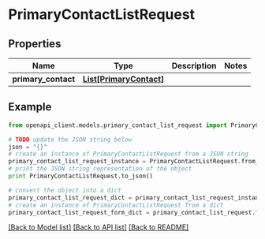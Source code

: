 # PrimaryContactListRequest


## Properties
Name | Type | Description | Notes
------------ | ------------- | ------------- | -------------
**primary_contact** | [**List[PrimaryContact]**](PrimaryContact.md) |  | 

## Example

```python
from openapi_client.models.primary_contact_list_request import PrimaryContactListRequest

# TODO update the JSON string below
json = "{}"
# create an instance of PrimaryContactListRequest from a JSON string
primary_contact_list_request_instance = PrimaryContactListRequest.from_json(json)
# print the JSON string representation of the object
print PrimaryContactListRequest.to_json()

# convert the object into a dict
primary_contact_list_request_dict = primary_contact_list_request_instance.to_dict()
# create an instance of PrimaryContactListRequest from a dict
primary_contact_list_request_form_dict = primary_contact_list_request.from_dict(primary_contact_list_request_dict)
```
[[Back to Model list]](../README.md#documentation-for-models) [[Back to API list]](../README.md#documentation-for-api-endpoints) [[Back to README]](../README.md)


